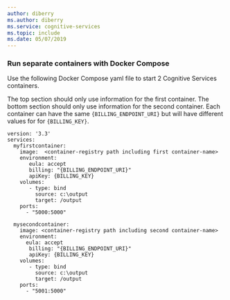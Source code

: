 ```yaml
--- 
author: diberry
ms.author: diberry
ms.service: cognitive-services
ms.topic: include
ms.date: 05/07/2019
--- 
```


### Run separate containers with Docker Compose

Use the following Docker Compose yaml file to start 2 Cognitive Services containers.

The top section should only use information for the first container. The bottom section should only use information for the second container. Each container can have the same `{BILLING_ENDPOINT_URI}` but will have different values for for `{BILLING_KEY}`.

```docker
version: '3.3'
services:
  myfirstcontainer:
    image:  <container-registry path including first container-name>
    environment:
       eula: accept
       billing: "{BILLING_ENDPOINT_URI}"
       apiKey: {BILLING_KEY}
    volumes:
       - type: bind
         source: c:\output
         target: /output
    ports:
      - "5000:5000"

  mysecondcontainer:
    image: <container-registry path including second container-name>
    environment:
      eula: accept
       billing: "{BILLING_ENDPOINT_URI}"
       apiKey: {BILLING_KEY}
    volumes:
       - type: bind
         source: c:\output
         target: /output
    ports:
      - "5001:5000"

```